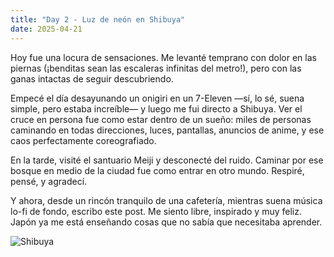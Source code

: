 ```yaml
---
title: "Day 2 - Luz de neón en Shibuya"
date: 2025-04-21
---
```


Hoy fue una locura de sensaciones. Me levanté temprano con dolor en las piernas (¡benditas sean las escaleras infinitas del metro!), pero con las ganas intactas de seguir descubriendo.

Empecé el día desayunando un onigiri en un 7-Eleven —sí, lo sé, suena simple, pero estaba increíble— y luego me fui directo a Shibuya. Ver el cruce en persona fue como estar dentro de un sueño: miles de personas caminando en todas direcciones, luces, pantallas, anuncios de anime, y ese caos perfectamente coreografiado.

En la tarde, visité el santuario Meiji y desconecté del ruido. Caminar por ese bosque en medio de la ciudad fue como entrar en otro mundo. Respiré, pensé, y agradecí.

Y ahora, desde un rincón tranquilo de una cafetería, mientras suena música lo-fi de fondo, escribo este post. Me siento libre, inspirado y muy feliz. Japón ya me está enseñando cosas que no sabía que necesitaba aprender.

![Shibuya](/JournalImages/Shibuya.png)